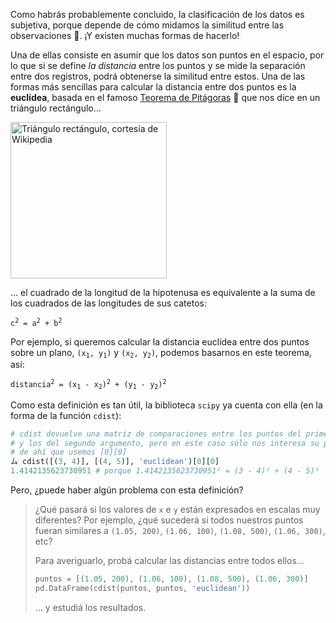 Como habrás probablemente concluido, la clasificación de los datos es subjetiva, porque depende de cómo midamos la similitud entre las observaciones :straight_ruler:. ¡Y existen muchas formas de hacerlo! 

Una de ellas consiste en asumir que los datos son puntos en el espacio, por lo que si se define _la distancia_ entre los puntos y se mide la separación entre dos registros, podrá obtenerse la similitud entre estos. Una de las formas más sencillas para calcular la distancia entre dos puntos es la **euclídea**, basada en el famoso [Teorema de Pitágoras](https://es.wikipedia.org/wiki/Teorema_de_Pit%C3%A1goras) 📐 que nos dice en un triángulo rectángulo...

<a href="https://commons.wikimedia.org/w/index.php?curid=617373" target="_blank"><img src="https://upload.wikimedia.org/wikipedia/commons/thumb/6/6f/Rtriangle.svg/346px-Rtriangle.svg.png?20190718074431" alt="Triángulo rectángulo, cortesía de Wikipedia" width="250px" height="auto"></a>


... el cuadrado de la longitud de la hipotenusa es equivalente a la suma de los cuadrados de las longitudes de sus catetos:

<pre>
<code>c<sup>2</sup> = a<sup>2</sup> + b<sup>2</sup></code>
</pre>

Por ejemplo, si queremos calcular la distancia euclídea entre dos puntos sobre un plano, <code>(x<sub>1</sub>, y<sub>1</sub>)</code> y <code>(x<sub>2</sub>, y<sub>2</sub>)</code>, podemos basarnos en este teorema, así:

<pre>
<code>distancia<sup>2</sup> = (x<sub>1</sub> - x<sub>2</sub>)<sup>2</sup> + (y<sub>1</sub> - y<sub>2</sub>)<sup>2</sup></code>
</pre>

Como esta definición es tan útil, la biblioteca `scipy` ya cuenta con ella (en la forma de la función `cdist`): 

```python
# cdist devuelve una matriz de comparaciones entre los puntos del primer argumento
# y los del segundo argumento, pero en este caso sólo nos interesa su primer y único valor
# de ahí que usemos [0][0]
ム cdist([(3, 4)], [(4, 5)], 'euclidean')[0][0]
1.4142135623730951 # porque 1.4142135623730951² = (3 - 4)² + (4 - 5)²
```

Pero, ¿puede haber algún problema con esta definición? 

> ¿Qué pasará si los valores de `x` e `y` están expresados en escalas muy diferentes? Por ejemplo, ¿qué sucederá si todos nuestros puntos fueran similares a `(1.05, 200)`, `(1.06, 100)`, `(1.08, 500)`, `(1.06, 300)`, etc?
> 
> Para averiguarlo, probá calcular las distancias entre todos ellos...
>
> ```python
> puntos = [(1.05, 200), (1.06, 100), (1.08, 500), (1.06, 300)]
> pd.DataFrame(cdist(puntos, puntos, 'euclidean'))
> ```
> ... y estudiá los resultados. 



